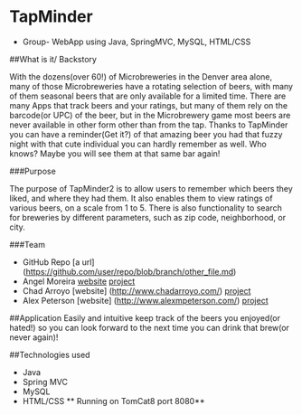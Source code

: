 # TapMinder
 * Group- WebApp using Java, SpringMVC, MySQL, HTML/CSS

##What is it/ Backstory

With the dozens(over 60!) of Microbreweries in the Denver area alone, many of those Microbreweries have a rotating selection of beers, with many of them seasonal beers that are only available for a limited time. There are many Apps that track beers and your ratings, but many of them rely on the barcode(or UPC) of the beer, but in the Microbrewery game most beers are never available in other form other than from the tap. Thanks to TapMinder you can have a reminder(Get it?) of that amazing beer you had that fuzzy night with that cute individual you can hardly remember as well. Who knows? Maybe you will see them at that same bar again! 

###Purpose

The purpose of TapMinder2 is to allow users to remember which beers they liked, and where they had them.  It also enables them to view ratings of various beers, on a scale from 1 to 5.  There is also functionality to search for breweries by different parameters, such as zip code, neighborhood, or city.

###Team
 * GitHub Repo [a url] (https://github.com/user/repo/blob/branch/other_file.md)
 * Angel Moreira [website](http://www.armoreira.com/) [project](http://www.armoreira.com:8080/TapMinder/) 
 * Chad Arroyo [website] (http://www.chadarroyo.com/) [project](http://www.chadarroyo.com:8080/TapMinder/)
 * Alex Peterson [website] (http://www.alexmpeterson.com/) [project](http://www.alexmpeterson.com:8080/TapMinder/)


##Application 
  Easily and intuitive keep track of the beers you enjoyed(or hated!) so you can look forward to the next time you can drink that brew(or never again)!
  

##Technologies used
  * Java
  * Spring MVC
  * MySQL
  * HTML/CSS
  ** Running on TomCat8 port 8080**
